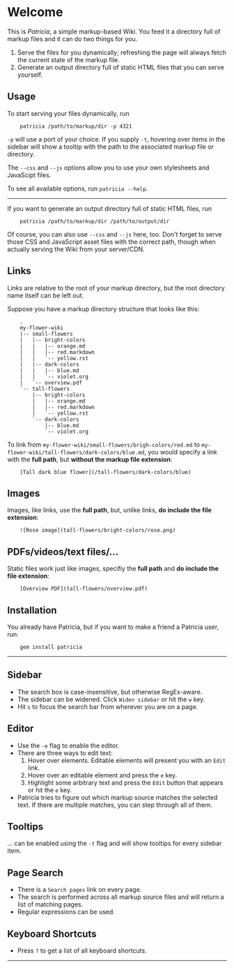 # Welcome

This is *Patricia*, a simple markup-based Wiki. You feed it a directory
full of markup files and it can do two things for you.

1. Serve the files for you dynamically; refreshing the page will always
   fetch the current state of the markup file.
2. Generate an output directory full of static HTML files that you can
   serve yourself.

## Usage

To start serving your files dynamically, run

        patricia /path/to/markup/dir -p 4321

`-p` will use a port of your choice. If you supply `-t`, hovering over
items in the sidebar will show a tooltip with the path to the associated
markup file or directory.

The `--css` and `--js` options allow you to use your own stylesheets and
JavaScipt files.

To see all available options, run `patricia --help`.

---------------------------------------------------------------------------

If you want to generate an output directory full of static HTML files, run

        patricia /path/to/markup/dir /path/to/output/dir

Of course, you can also use `--css` and `--js` here, too. Don't forget to
serve those CSS and JavaScript asset files with the correct path, though
when actually serving the Wiki from your server/CDN.

## Links

Links are relative to the root of your markup directory, but the root
directory name itself can be left out.

Suppose you have a markup directory structure that looks like this:


        .
        my-flower-wiki
        |-- small-flowers
        |   |-- bright-colors
        |   |   |-- orange.md
        |   |   |-- red.markdown
        |   |   `-- yellow.rst
        |   |-- dark-colors
        |   |   |-- blue.md
        |   |   `-- violet.org
        |   `-- overview.pdf
        `-- tall-flowers
            |-- bright-colors
            |   |-- orange.md
            |   |-- red.markdown
            |   `-- yellow.rst
            `-- dark-colors
                |-- blue.md
                `-- violet.org

To link from `my-flower-wiki/small-flowers/brigh-colors/red.md` to
`my-flower-wiki/tall-flowers/dark-colors/blue.md`, you would specify a link
with the **full path**, but **without the markup file extension**:

        [Tall dark blue flower](/tall-flowers/dark-colors/blue)

## Images

Images, like links, use the **full path**, but, unlike links,
**do include the file extension**:

        ![Rose image](tall-flowers/bright-colors/rose.png)

## PDFs/videos/text files/...

Static files work just like images, specifiy the **full path** and
**do include the file extension**:

        [Overview PDF](tall-flowers/overview.pdf)

## Installation

You already have Patricia, but if you want to make a friend a Patricia
user, run:

        gem install patricia

---------------------------------------------------------------------------

## Sidebar

- The search box is case-insensitive, but otherwise RegEx-aware.
- The sidebar can be widened. Click `Widen sidebar` or hit the `w` key.
- Hit `s` to focus the search bar from wherever you are on a page.

## Editor

- Use the `-e` flag to enable the editor.
- There are three ways to edit text:
  1. Hover over elements. Editable elements will present you with an `Edit`
     link.
  2. Hover over an editable element and press the `e` key.
  3. Highlight some arbitrary text and press the `Edit` button that appears
     or hit the `e` key.
- Patricia tries to figure out which markup source matches the selected
  text. If there are multiple matches, you can step through all of them.

## Tooltips

... can be enabled using the `-t` flag and will show tooltips for every
sidebar item.

## Page Search

- There is a `Search pages` link on every page.
- The search is performed across all markup source files and will return a
  list of matching pages.
- Regular expressions can be used.

## Keyboard Shortcuts

- Press `?` to get a list of all keyboard shortcuts.

---------------------------------------------------------------------------
